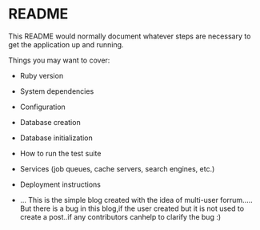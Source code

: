 # README

This README would normally document whatever steps are necessary to get the
application up and running.

Things you may want to cover:

* Ruby version

* System dependencies

* Configuration

* Database creation

* Database initialization

* How to run the test suite

* Services (job queues, cache servers, search engines, etc.)

* Deployment instructions

* ...
This is the simple blog created with the idea of multi-user forrum..... But there is a bug in this blog,if the user created but it is not used to create a post..if any contributors canhelp to clarify the bug :)
